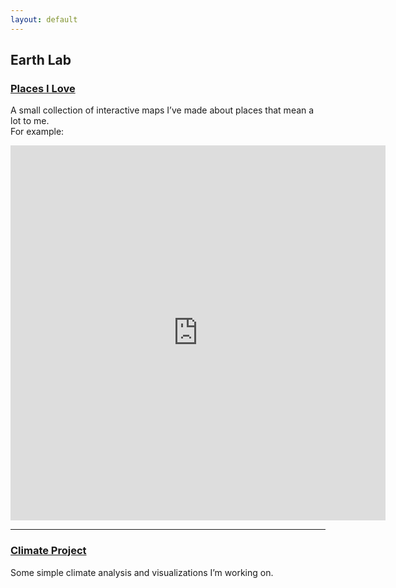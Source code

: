 ```yaml
---
layout: default
---
```


## Earth Lab

### [Places I Love](maps.md)

A small collection of interactive maps I’ve made about places that mean a lot to me.  
For example:  

<iframe src="https://hellafolk.github.io/img/salida.html" 
        width="600" height="600" style="border:0" loading="lazy"></iframe>

---

### [Climate Project](climate_project.md)

Some simple climate analysis and visualizations I’m working on.

